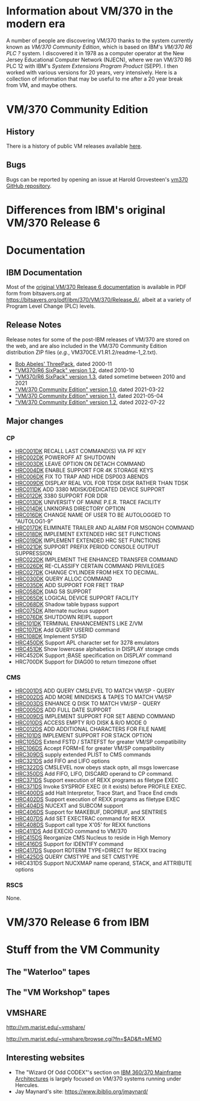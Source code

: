 # Information about VM/370 in the modern era

A number of people are discovering VM/370 thanks to the system currently known
as _VM/370 Community Edition_, which is based on IBM's _VM/370 R6 PLC ?_ system.
I discovered it in 1978 as a computer operator at the New Jersey Educational
Computer Network (NJECN), where we ran VM/370 R6 PLC 12 with IBM's _System Extensions
Program Product_ (SEPP).  I then worked with various versions for 20 years, very
intensively.  Here is a collection of information that may be useful to me after
a 20 year break from VM, and maybe others.

# VM/370 Community Edition

## History
There is a history of public VM releases available [here](documentation/history.md).

## Bugs
Bugs can be reported by opening an issue at Harold Grovesteen's [vm370 GitHub repository](https://github.com/s390guy/vm370/issues).

# Differences from IBM's original VM/370 Release 6


# Documentation

## IBM Documentation

Most of the [original VM/370 Release 6 documentation](documentation/library.md) is
available in PDF form from bitsavers.org at https://bitsavers.org/pdf/ibm/370/VM/370/Release_6/,
albeit at a variety of Program Level Change (PLC) levels.

## Release Notes
Release notes for some of the post-IBM releases of VM/370 are stored on the web, and
are also included in the VM/370 Community Edition distribution ZIP files (_e.g._,
VM370CE.V1.R1.2/readme-1_2.txt).

* [Bob Abeles' ThreePack](documentation/release_notes/threepack_readme.txt), dated 2000-11
* ["VM370/R6 SixPack" version 1.2](documentation/release_notes/sixpack_1.2_readme.txt), dated 2010-10
* ["VM370/R6 SixPack" version 1.3](documentation/release_notes/sixpack_1.3_readme.txt), dated sometime between 2010 and 2021
* ["VM/370 Community Edition" version 1.0](documentation/release_notes/vmce_1.1.0_readme.txt), dated 2021-03-22
* ["VM/370 Community Edition" version 1.1](documentation/release_notes/vmce_1.1.1_readme.txt), dated 2021-05-04
* ["VM/370 Community Edition" version 1.2](documentation/release_notes/vmce_1.1.2_readme.txt), dated 2022-07-22

## Major changes

### CP
* [HRC001DK](hrc_mods/HRC001DK.MEMO.txt) RECALL LAST COMMAND(S) VIA PF KEY
* [HRC002DK](hrc_mods/HRC002DK.MEMO.txt) POWEROFF AT SHUTDOWN
* [HRC003DK](hrc_mods/HRC003DK.MEMO.txt) LEAVE OPTION ON DETACH COMMAND
* [HRC004DK](hrc_mods/HRC004DK.MEMO.txt) ENABLE SUPPORT FOR 4K STORAGE KEYS
* [HRC006DK](hrc_mods/HRC006DK.MEMO.txt) FIX TO TRAP AND HIDE DSP003 ABENDS
* [HRC009DK](hrc_mods/HRC009DK.MEMO.txt) DISPLAY REAL VOL FOR TDSK DISK RATHER THAN TDSK
* [HRC011DK](hrc_mods/HRC011DK.MEMO.txt) ADD 3380 MDISK/DEDICATED DEVICE SUPPORT
* [HRC012DK](hrc_mods/HRC012DK.MEMO.txt) 3380 SUPPORT FOR DDR
* [HRC013DK](hrc_mods/HRC013DK.MEMO.txt) UNIVERSITY OF MAINE P.E.R. TRACE FACILITY
* [HRC014DK](hrc_mods/HRC014DK.MEMO.txt) LNKNOPAS DIRECTORY OPTION
* [HRC016DK](hrc_mods/HRC016DK.MEMO.txt) CHANGE NAME OF USER TO BE AUTOLOGGED TO "AUTOLOG1-9"
* [HRC017DK](hrc_mods/HRC017DK.MEMO.txt) ELIMINATE TRAILER AND ALARM FOR MSGNOH COMMAND
* [HRC018DK](hrc_mods/HRC018DK.MEMO.txt) IMPLEMENT EXTENDED HRC SET FUNCTIONS
* [HRC019DK](hrc_mods/HRC019DK.MEMO.txt) IMPLEMENT EXTENDED HRC SET FUNCTIONS
* [HRC021DK](hrc_mods/HRC021DK.MEMO.txt) SUPPORT PREFIX PERIOD CONSOLE OUTPUT SUPPRESSION
* [HRC022DK](hrc_mods/HRC022DK.MEMO.txt) IMPLEMENT THE ENHANCED TRANSFER COMMAND
* [HRC026DK](hrc_mods/HRC026DK.MEMO.txt) RE-CLASSIFY CERTAIN COMMAND PRIVILEGES
* [HRC027DK](hrc_mods/HRC027DK.MEMO.txt) CHANGE CYLINDER FROM HEX TO DECIMAL.
* [HRC030DK](hrc_mods/HRC030DK.MEMO.txt) QUERY ALLOC COMMAND
* [HRC035DK](hrc_mods/HRC035DK.MEMO.txt) ADD SUPPORT FOR FRET TRAP
* [HRC058DK](hrc_mods/HRC058DK.MEMO.txt) DIAG 58 SUPPORT
* [HRC065DK](hrc_mods/HRC065DK.MEMO.txt) LOGICAL DEVICE SUPPORT FACILITY
* [HRC068DK](hrc_mods/HRC068DK.MEMO.txt) Shadow table bypass support
* [HRC075DK](hrc_mods/HRC075DK.MEMO.txt) Alternate nucleus support
* [HRC076DK](hrc_mods/HRC076DK.MEMO.txt) SHUTDOWN REIPL support
* [HRC101DK](hrc_mods/HRC101DK.MEMO.txt) TERMINAL ENHANCEMENTS LIKE Z/VM
* [HRC107DK](hrc_mods/HRC107DK.MEMO.txt) Add QUERY USERID command
* [HRC108DK](hrc_mods/HRC108DK.MEMO.txt) Implement SYSID
* [HRC450DK](hrc_mods/HRC450DK.MEMO.txt) Support APL character set for 3278 emulators
* [HRC451DK](hrc_mods/HRC451DK.MEMO.txt) Show lowercase alphabetics in DISPLAY storage cmds
* HRC452DK Support ;BASE specification on DISPLAY command
* HRC700DK Support for DIAG00 to return timezone offset

### CMS
* [HRC001DS](hrc_mods/HRC001DS.MEMO.txt) ADD QUERY CMSLEVEL         TO MATCH VM/SP - QUERY
* [HRC002DS](hrc_mods/HRC002DS.MEMO.txt) ADD MORE MINIDISKS & TAPES TO MATCH VM/SP
* [HRC003DS](hrc_mods/HRC003DS.MEMO.txt) ENHANCE Q DISK             TO MATCH VM/SP - QUERY
* [HRC005DS](hrc_mods/HRC005DS.MEMO.txt) ADD FULL DATE SUPPORT
* [HRC009DS](hrc_mods/HRC009DS.MEMO.txt) IMPLEMENT SUPPORT FOR SET ABEND COMMAND
* [HRC010DS](hrc_mods/HRC010DS.MEMO.txt) ACCESS EMPTY R/O DISK & R/O MODE 0
* [HRC012DS](hrc_mods/HRC012DS.MEMO.txt) ADD ADDITIONAL CHARACTERS FOR FILE NAME
* [HRC101DS](hrc_mods/HRC101DS.MEMO.txt) IMPLEMENT SUPPORT FOR STACK OPTION
* [HRC105DS](hrc_mods/HRC105DS.MEMO.txt) Extend FSTD / STATEFST for greater VM/SP compatibility
* [HRC106DS](hrc_mods/HRC106DS.MEMO.txt) Accept FORM=E for greater VM/SP compatibility
* [HRC309DS](hrc_mods/HRC309DS.MEMO.txt) supply extended PLIST to CMS commands
* [HRC321DS](hrc_mods/HRC321DS.MEMO.txt) add FIFO and LIFO options
* [HRC322DS](hrc_mods/HRC322DS.MEMO.txt) CMSLEVEL now obeys stack optn, all msgs lowercase
* [HRC350DS](hrc_mods/HRC350DS.MEMO.txt) Add FIFO, LIFO, DISCARD operand to CP command.
* [HRC371DS](hrc_mods/HRC371DS.MEMO.txt) Support execution of REXX programs as filetype EXEC
* [HRC371DS](hrc_mods/HRC371DS.MEMO.txt) Invoke SYSPROF EXEC (it it exists) before PROFILE EXEC.
* [HRC400DS](hrc_mods/HRC400DS.MEMO.txt) add Halt Interpretor, Trace Start, and Trace End cmds
* [HRC402DS](hrc_mods/HRC402DS.MEMO.txt) Support execution of REXX programs as filetype EXEC
* [HRC404DS](hrc_mods/HRC404DS.MEMO.txt) NUCEXT and SUBCOM support
* [HRC406DS](hrc_mods/HRC406DS.MEMO.txt) Support for MAKEBUF, DROPBUF, and SENTRIES
* [HRC407DS](hrc_mods/HRC407DS.MEMO.txt) Add SET EXECTRAC command for REXX
* [HRC408DS](hrc_mods/HRC408DS.MEMO.txt) Support call type X'05' for REXX functions
* [HRC411DS](hrc_mods/HRC411DS.MEMO.txt) Add EXECIO command to VM/370
* [HRC415DS](hrc_mods/HRC415DS.MEMO.txt) Reorganize CMS Nucleus to reside in High Memory
* [HRC416DS](hrc_mods/HRC416DS.MEMO.txt) Support for IDENTIFY command
* [HRC417DS](hrc_mods/HRC417DS.MEMO.txt) Support RDTERM TYPE=DIRECT for REXX tracing
* [HRC425DS](hrc_mods/HRC425DS.MEMO.txt) QUERY CMSTYPE and SET CMSTYPE
* HRC431DS Support NUCXMAP name operand, STACK, and ATTRIBUTE options

### RSCS
None.

# VM/370 Release 6 from IBM

# Stuff from the VM Community

## The "Waterloo" tapes

## The "VM Workshop" tapes

## VMSHARE

http://vm.marist.edu/~vmshare/

http://vm.marist.edu/~vmshare/browse.cgi?fn=$AD&ft=MEMO

## Interesting websites

* The "Wizard Of Odd CODEX"'s section on [IBM 360/370 Mainframe Architectures](https://codex.sjzoppi.com/ibm360-370:start)
is largely focused on VM/370 systems running under Hercules.
* Jay Maynard's site: https://www.ibiblio.org/jmaynard/
